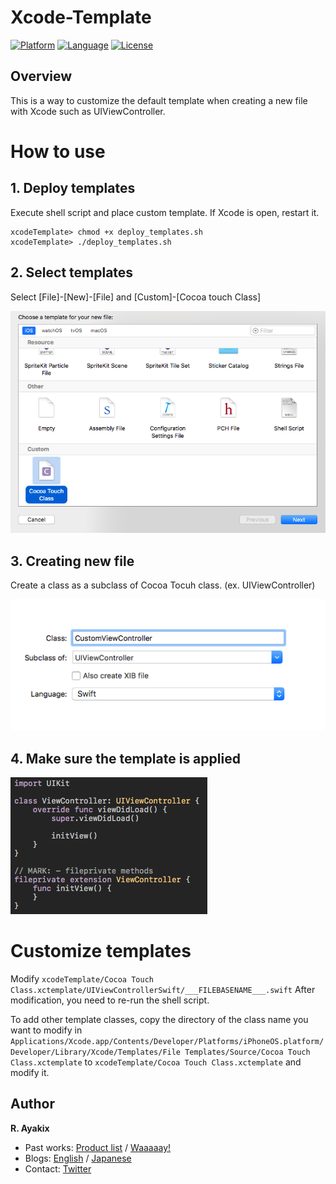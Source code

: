 Xcode-Template
===========

[![Platform](http://img.shields.io/badge/platform-ios-blue.svg?style=flat
)](https://developer.apple.com/iphone/index.action)
[![Language](http://img.shields.io/badge/language-swift-brightgreen.svg?style=flat
)](https://developer.apple.com/swift)
[![License](http://img.shields.io/badge/license-MIT-lightgrey.svg?style=flat
)](http://mit-license.org)

## Overview
This is a way to customize the default template when creating a new file with Xcode such as UIViewController.

# How to use
## 1. Deploy templates
Execute shell script and place custom template. If Xcode is open, restart it.

```
xcodeTemplate> chmod +x deploy_templates.sh
xcodeTemplate> ./deploy_templates.sh
```

## 2. Select templates
Select [File]-[New]-[File] and [Custom]-[Cocoa touch Class]

![select_custom](images/select_custom.png)

## 3. Creating new file
Create a class as a subclass of Cocoa Tocuh class. (ex. UIViewController)

![new_file](images/new_file.png)

## 4. Make sure the template is applied
![custom_view_controller](images/custom_view_controller.png)

# Customize templates
Modify `xcodeTemplate/Cocoa Touch Class.xctemplate/UIViewControllerSwift/___FILEBASENAME___.swift`
After modification, you need to re-run the shell script.

To add other template classes, copy the directory of the class name you want to modify in `Applications/Xcode.app/Contents/Developer/Platforms/iPhoneOS.platform/Developer/Library/Xcode/Templates/File Templates/Source/Cocoa Touch Class.xctemplate` to `xcodeTemplate/Cocoa Touch Class.xctemplate` and modify it.

## Author

**R. Ayakix**

- Past works: [Product list](http://ayakix.com/) / [Waaaaay!](http://waaaaay.com/)
- Blogs: [English](https://medium.com/@Ayakix) / [Japanese](http://blog.ayakix.com/)
- Contact: [Twitter](https://twitter.com/ayakix)
